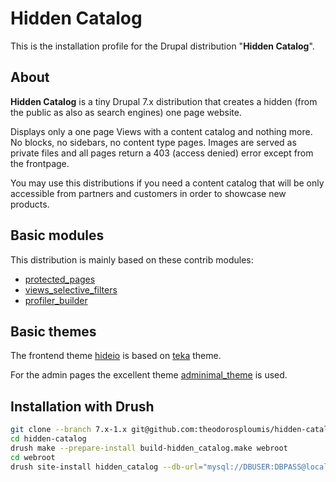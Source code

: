 # Hidden Catalog
This is the installation profile for the Drupal distribution "**Hidden Catalog**".


## About
**Hidden Catalog** is a tiny Drupal 7.x distribution that creates a hidden (from the public as also as search engines) one page website.

Displays only a one page Views with a content catalog and nothing more. No blocks, no sidebars, no content type pages.
Images are served as private files and all pages return a 403 (access denied) error except from the frontpage.

You may use this distributions if you need a content catalog that will be only accessible from partners and customers in order to showcase new products.


## Basic modules

This distribution is mainly based on these contrib modules:

- [protected_pages](https://drupal.org/project/protected_pages)
- [views_selective_filters](https://drupal.org/project/views_selective_filters)
- [profiler_builder](https://drupal.org/project/profiler_builder)


## Basic themes

The frontend theme [hideio](/themes/hideio) is based on [teka](https://drupal.org/project/teka) theme.

For the admin pages the excellent theme [adminimal_theme](https://drupal.org/project/adminimal_theme) is used.


## Installation with Drush

```bash
git clone --branch 7.x-1.x git@github.com:theodorosploumis/hidden-catalog.git
cd hidden-catalog
drush make --prepare-install build-hidden_catalog.make webroot
cd webroot
drush site-install hidden_catalog --db-url="mysql://DBUSER:DBPASS@localhost/DBNAME"
```

